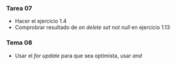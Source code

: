 ### Tarea 07

* Hacer el ejercicio 1.4
* Comprobrar resultado de *on delete set not null*  en ejercicio 1.13

### Tema 08

* Usar el *for update* para que sea optimista, usar *and*